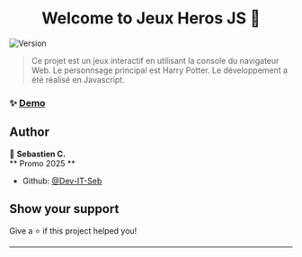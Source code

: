 <h1 align="center">Welcome to Jeux Heros JS 👋</h1>
<p>
  <img alt="Version" src="https://img.shields.io/badge/version-1.0-blue.svg?cacheSeconds=2592000" />
</p>

> Ce projet est un jeux interactif en utilisant la console du navigateur Web. Le personnsage principal est Harry Potter. Le développement a été réalisé en Javascript.

### ✨ [Demo](https://dev-it-seb.github.io/Jeux-heros-JS/)

## Author

👤 **Sebastien C.**  
** Promo 2025 **

* Github: [@Dev-IT-Seb](https://github.com/Dev-IT-Seb)

## Show your support

Give a ⭐️ if this project helped you!

***
